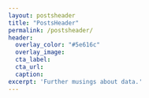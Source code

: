 ```yaml
---
layout: postsheader
title: "PostsHeader"
permalink: /postsheader/
header:
  overlay_color: "#5e616c"
  overlay_image: 
  cta_label: 
  cta_url: 
  caption:
excerpt: 'Further musings about data.'
---
```

